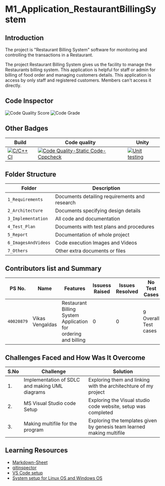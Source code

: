 
# M1_Application_RestaurantBillingSystem
## Introduction

The project is "Restaurant Billing System" software for monitoring and controlling the transactions in a Restaurant.

The project Restaurant Billing System gives us the facility to manage the Restaurants billing system. This application is helpful for staff or admin for billing of food order and managing customers details. This application is access by only staff and registered customers. Members can't access it directly.


## Code Inspector
![Code Quality Score](https://api.codiga.io/project/29905/score/svg)
![Code Grade](https://api.codiga.io/project/29905/status/svg)
## Other Badges
|Build|Code quality|Unity|
|-----|-------------|-----|
| [![C/C++ CI](https://github.com/Vikas-Vengaldas/M1_Application_RestaurantBillingSystem/actions/workflows/cbuild.yml/badge.svg)](https://github.com/Vikas-Vengaldas/M1_Application_RestaurantBillingSystem/actions/workflows/cbuild.yml)|[![Code Quality-Static Code-Cppcheck](https://github.com/Vikas-Vengaldas/M1_Application_RestaurantBillingSystem/actions/workflows/cpp-check.yml/badge.svg)](https://github.com/Vikas-Vengaldas/M1_Application_RestaurantBillingSystem/actions/workflows/cpp-check.yml)|[![Unit testing](https://github.com/Vikas-Vengaldas/M1_Application_RestaurantBillingSystem/actions/workflows/Unity.yml/badge.svg)](https://github.com/Vikas-Vengaldas/M1_Application_RestaurantBillingSystem/actions/workflows/Unity.yml)|
## Folder Structure
|Folder|Description|
|---|---|
|`1_Requirements`|Documents detailing requirements and research|
|`2_Architecture`|Documents specifying design details|
|`3_Implementation`|All code and documentation    |
|`4_Test_Plan`|Documents with test plans and procedures|
|`5_Report`| Documentation of whole project|
|`6_ImagesAndVideos`|Code execution Images and Videos|
|`7_Others`|Other extra documents or files|
## Contributors list and Summary

PS No. |  Name               |    Features    | Issuess Raised |Issues Resolved|No Test Cases|Test Case Pass
-------|---------------------|----------------|----------------|---------------|-------------|--------------
`40020879` |Vikas Vengaldas| Restaurant Billing System Application for ordering and billing  | 0        |0  |9 Overall Test cases  | All Passed    

## Challenges Faced and How Was It Overcome
| S.No | Challenge | Solution
|-----|-----------|--------
|1. | Implementation of SDLC and making UML diagrams | Exploring them and linking with the architechture of my project |
|2. |MS Visual Studio code Setup  | Exploring the Visual studio code website, setup was completed|
|3. | Making multifile for the program | Exploring the templates given by genesis team learned making multifile|

## Learning Resources
* [Markdown-Sheet](https://github.com/adam-p/markdown-here/wiki/Markdown-Cheatsheet)
* [gitinspector](https://github.com/ejwa/gitinspector)
* [VS Code setup](https://github.com/stepin654321/MiniProject_Template/blob/master/GitSetup.md)
* [System setup for Linux OS and Windows OS](https://github.com/stepin654321/MiniProject_Template/blob/master/SETUP.md)

